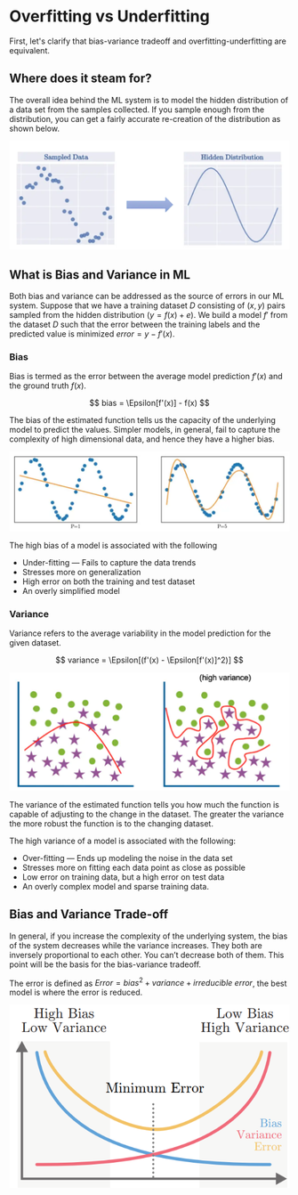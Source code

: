 # Overfitting vs Underfitting

First, let's clarify that bias-variance tradeoff and overfitting-underfitting are equivalent.

## Where does it steam for?

The overall idea behind the ML system is to model the hidden distribution of a data set from the samples collected. If you sample enough from the distribution, you can get a fairly accurate re-creation of the distribution as shown below.

[![Modeling](_images/BASE-modelingdata.png "Hidden distribution")](https://towardsdatascience.com/understanding-the-bias-variance-tradeoff-and-visualizing-it-with-example-and-python-code-7af2681a10a7)

## What is Bias and Variance in ML

Both bias and variance can be addressed as the source of errors in our ML system. Suppose that we have a training dataset $D$ consisting of $(x,y)$ pairs sampled from the hidden distribution $(y=f(x)+e)$. We build a model $f'$ from the dataset $D$ such that the error between the training labels and the predicted value is minimized $error = y-f'(x)$.

### Bias

Bias is termed as the error between the average model prediction $f'(x)$ and the ground truth $f(x)$.

$$ bias = \Epsilon[f'(x)] - f(x) $$

The bias of the estimated function tells us the capacity of the underlying model to predict the values. Simpler models, in general, fail to capture the complexity of high dimensional data, and hence they have a higher bias.

[![Hight Bias](_images/BASE-biasexample.png "Hidden distribution")](https://towardsdatascience.com/understanding-the-bias-variance-tradeoff-and-visualizing-it-with-example-and-python-code-7af2681a10a7)

The high bias of a model is associated with the following

- Under-fitting — Fails to capture the data trends
- Stresses more on generalization
- High error on both the training and test dataset
- An overly simplified model

### Variance

Variance refers to the average variability in the model prediction for the given dataset.

$$ variance = \Epsilon[(f'(x) - \Epsilon[f'(x)]^2)] $$

[![Hight Variance](_images/BASE-hightvarianceexample.png "Hidden distribution")](https://www.ibm.com/cloud/learn/overfitting)

The variance of the estimated function tells you how much the function is capable of adjusting to the change in the dataset. The greater the variance the more robust the function is to the changing dataset.

The high variance of a model is associated with the following:

- Over-fitting — Ends up modeling the noise in the data set
- Stresses more on fitting each data point as close as possible
- Low error on training data, but a high error on test data
- An overly complex model and sparse training data.

## Bias and Variance Trade-off

In general, if you increase the complexity of the underlying system, the bias of the system decreases while the variance increases. They both are inversely proportional to each other. You can’t decrease both of them. This point will be the basis for the bias-variance tradeoff.

The error is defined as $Error = bias^2 + variance + irreducible\ error$, the best model is where the error is reduced.

![Bias](_images/BASE-biasvariancetradeoff.png "bias-variance tradeoff")
